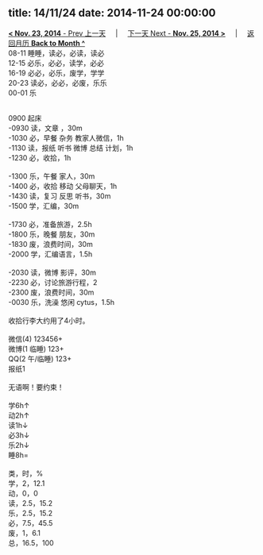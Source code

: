 title: 14/11/24
date: 2014-11-24 00:00:00
---
[**< Nov. 23, 2014** - Prev 上一天](/lifelogs/2014/11/d23.html) &nbsp; &nbsp; | &nbsp; &nbsp; [下一天 Next - **Nov. 25, 2014 >**](/lifelogs/2014/11/d25.html) &nbsp; &nbsp; |  &nbsp; &nbsp; [返回月历 **Back to Month ^**](/lifelogs/2014/11/index.html)
<br/>08-11 睡睡，读必，必读，读必<br/>12-15 必乐，必必，读学，必必<br/>16-19 必必，必乐，废学，学学<br/>20-23 读必，必必，必废，乐乐<br/>00-01 乐<div><br/></div>0900 起床<br/>-0930 读，文章 ，30m<br/>-1030 必，早餐 杂务 教家人微信，1h<br/>-1130 读，报纸 听书 微博 总结 计划，1h<br/>-1230 必，收拾，1h<div><br/></div>-1300 乐，午餐 家人，30m<br/>-1400 必，收拾 移动 父母聊天，1h<br/>-1430 读，复习 反思 听书，30m<br/>-1500 学，汇编，30m<div><br/></div>-1730 必，准备旅游，2.5h<br/>-1800 乐，晚餐 朋友，30m<br/>-1830 废，浪费时间，30m<br/>-2000 学，汇编语言，1.5h<div><br/></div>-2030 读，微博 影评，30m<br/>-2230 必，讨论旅游行程，2<br/>-2300 废，浪费时间，30m<br/>-0030 乐，洗澡 悠闲 cytus，1.5h<div><br/></div>收拾行李大约用了4小时。<div><br/></div>微信(4) 123456+<br/>微博(1 临睡) 123+<br/>QQ(2 午/临睡) 123+<br/>报纸1<div><br/></div>无语啊！要约束！<div><br/></div>学6h↑ <br/>动2h↑ <br/>读1h↓ <br/>必3h↓ <br/>乐2h↓ <br/>睡8h=<div><br/></div>类，时，%<br/>学，2，12.1<br/>动，0，0<br/>读，2.5，15.2<br/>乐，2.5，15.2<br/>必，7.5，45.5<br/>废，1，6.1<br/>总，16.5，100</div>